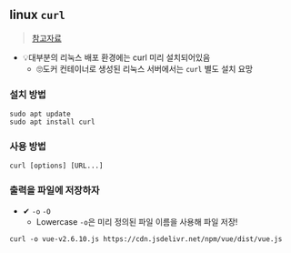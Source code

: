 ## linux `curl`
> [참고자료](https://jjeongil.tistory.com/1313)
- 💡대부분의 리눅스 배포 환경에는 curl 미리 설치되어있음
  - 🙄도커 컨테이너로 생성된 리눅스 서버에서는 `curl` 별도 설치 요망

### 설치 방법
```shell
sudo apt update
sudo apt install curl
```

### 사용 방법
```shell
curl [options] [URL...]
```

### 출력을 파일에 저장하자
- ✔ `-o` `-O`
  - Lowercase `-o`은 미리 정의된 파일 이름을 사용해 파일 저장!


```shell
curl -o vue-v2.6.10.js https://cdn.jsdelivr.net/npm/vue/dist/vue.js
```
